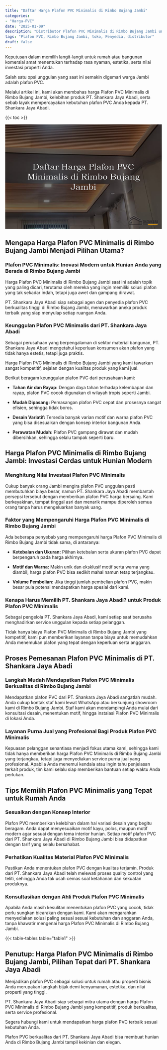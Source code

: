 ```yaml
---
title: "Daftar Harga Plafon PVC Minimalis di Rimbo Bujang Jambi"
categories: 
- "Harga-PVC"
date: "2025-01-09"
description: "Distributor Plafon PVC Minimalis di Rimbo Bujang Jambi untuk tempat tinggal, kantor, serta toko. Panel unggulan, pilihan motif, warna modern, beserta jasa penempatan ditangani oleh teknisi ahli serta jaminan resmi!|Jasa penjualan Plafon PVC Minimalis di Rimbo Bujang Jambi bagi keperluan tempat tinggal, perkantoran, atau toko, beserta panel unggulan dan penempatan oleh tenaga ahli berpengalaman dan garansi resmi.|Solusi Plafon PVC Minimalis di Rimbo Bujang Jambi yang andal bagi rumah, perkantoran, dan toko, bersama produk terbaik dan penempatan ditangani oleh tenaga ahli profesional serta jaminan resmi.|Penjualan Plafon PVC Minimalis di Rimbo Bujang Jambi bagi tempat tinggal, kantor, serta gerai, beserta produk terbaik dan penempatan ditangani oleh teknisi ahli, lengkap beserta jaminan resmi.}"
tags: "Plafon PVC, Rimbo Bujang Jambi, toko, Penyedia, distributor"
draft: false
---
```


Keputusan dalam memilih langit-langit untuk rumah atau bangunan komersial amat menentukan terhadap rasa nyaman, estetika, serta nilai investasi properti Anda.

Salah satu opsi unggulan yang saat ini semakin digemari warga Jambi adalah plafon PVC.

Melalui artikel ini, kami akan membahas harga Plafon PVC Minimalis di Rimbo Bujang Jambi, kelebihan produk PT. Shankara Jaya Abadi, serta sebab layak mempercayakan kebutuhan plafon PVC Anda kepada PT. Shankara Jaya Abadi.

{{< toc >}}

![Daftar Harga Plafon PVC Minimalis di Rimbo Bujang Jambi](/images/Harga-PVC/Daftar-Harga-Plafon-PVC-Minimalis-di-Rimbo-Bujang-Jambi.png)


## Mengapa Harga Plafon PVC Minimalis di Rimbo Bujang Jambi Menjadi Pilihan Utama?

### Plafon PVC Minimalis: Inovasi Modern untuk Hunian Anda yang Berada di Rimbo Bujang Jambi

Harga Plafon PVC Minimalis di Rimbo Bujang Jambi saat ini adalah topik yang paling dicari, terutama oleh mereka yang ingin memiliki solusi plafon yang tak sekadar indah, tetapi juga awet dan gampang dirawat.

PT. Shankara Jaya Abadi siap sebagai agen dan penyedia plafon PVC berkualitas tinggi di Rimbo Bujang Jambi, menawarkan aneka produk terbaik yang siap menyulap setiap ruangan Anda.

### Keunggulan Plafon PVC Minimalis dari PT. Shankara Jaya Abadi

Sebagai perusahaan yang berpengalaman di sektor material bangunan, PT. Shankara Jaya Abadi mengetahui keperluan konsumen akan plafon yang tidak hanya estetis, tetapi juga praktis.

Harga Plafon PVC Minimalis di Rimbo Bujang Jambi yang kami tawarkan sangat kompetitif, sejalan dengan kualitas produk yang kami jual.

Berikut beragam keunggulan plafon PVC dari perusahaan kami:

- **Tahan Air dan Rayap:** Dengan daya tahan terhadap kelembapan dan rayap, plafon PVC cocok digunakan di wilayah tropis seperti Jambi.

- **Mudah Dipasang:** Pemasangan plafon PVC cepat dan prosesnya sangat efisien, sehingga tidak boros.

- **Desain Variatif:** Tersedia banyak varian motif dan warna plafon PVC yang bisa disesuaikan dengan konsep interior bangunan Anda.

- **Perawatan Mudah:** Plafon PVC gampang dirawat dan mudah dibersihkan, sehingga selalu tampak seperti baru.

## Harga Plafon PVC Minimalis di Rimbo Bujang Jambi: Investasi Cerdas untuk Hunian Modern

### Menghitung Nilai Investasi Plafon PVC Minimalis

Cukup banyak orang Jambi mengira plafon PVC unggulan pasti membutuhkan biaya besar, namun PT. Shankara Jaya Abadi membantah persepsi tersebut dengan memberikan plafon PVC harga bersaing. Kami berkeyakinan, tempat tinggal asri dan menarik mampu diperoleh semua orang tanpa harus mengeluarkan banyak uang.

### Faktor yang Mempengaruhi Harga Plafon PVC Minimalis di Rimbo Bujang Jambi

Ada beberapa penyebab yang mempengaruhi harga Plafon PVC Minimalis di Rimbo Bujang Jambi tidak sama, di antaranya:

- **Ketebalan dan Ukuran:** Pilihan ketebalan serta ukuran plafon PVC dapat berpengaruh pada harga akhirnya.

- **Motif dan Warna:** Makin unik dan eksklusif motif serta warna yang diambil, harga plafon PVC bisa sedikit mahal namun tetap terjangkau.

- **Volume Pembelian:** Jika tinggi jumlah pembelian plafon PVC, makin besar pula potensi mendapatkan harga spesial dari kami.

### Kenapa Harus Memilih PT. Shankara Jaya Abadi? untuk Produk Plafon PVC Minimalis

Sebagai pengelola PT. Shankara Jaya Abadi, kami setiap saat berusaha menghadirkan service unggulan kepada setiap pelanggan.

Tidak hanya biaya Plafon PVC Minimalis di Rimbo Bujang Jambi yang kompetitif, kami pun memberikan layanan tanpa biaya untuk memudahkan Anda menemukan plafon yang tepat dengan keperluan serta anggaran.

## Proses Pemesanan Plafon PVC Minimalis di PT. Shankara Jaya Abadi

### Langkah Mudah Mendapatkan Plafon PVC Minimalis Berkualitas di Rimbo Bujang Jambi

Mendapatkan plafon PVC dari PT. Shankara Jaya Abadi sangatlah mudah. Anda cukup kontak staf kami lewat WhatsApp atau berkunjung showroom kami di Rimbo Bujang Jambi. Staf kami akan mendampingi Anda mulai dari konsultasi desain, menentukan motif, hingga instalasi Plafon PVC Minimalis di lokasi Anda.

### Layanan Purna Jual yang Profesional Bagi Produk Plafon PVC Minimalis

Kepuasan pelanggan senantiasa menjadi fokus utama kami, sehingga kami tidak hanya memberikan harga Plafon PVC Minimalis di Rimbo Bujang Jambi yang terjangkau, tetapi juga menyediakan service purna jual yang profesional. Apabila Anda menemui kendala atau ingin tahu penjelasan terkait produk, tim kami selalu siap memberikan bantuan setiap waktu Anda perlukan.

## Tips Memilih Plafon PVC Minimalis yang Tepat untuk Rumah Anda

### Sesuaikan dengan Konsep Interior

Plafon PVC memberikan kelebihan dalam hal variasi desain yang begitu beragam. Anda dapat menyesuaikan motif kayu, polos, maupun motif modern agar sesuai dengan tema interior hunian. Setiap motif plafon PVC dari PT. Shankara Jaya Abadi di Rimbo Bujang Jambi bisa didapatkan dengan tarif yang selalu bersahabat.

### Perhatikan Kualitas Material Plafon PVC Minimalis

Pastikan Anda menentukan plafon PVC dengan kualitas terjamin. Produk dari PT. Shankara Jaya Abadi telah melewati proses quality control yang teliti, sehingga Anda tak usah cemas soal ketahanan dan kekuatan produknya.

### Konsultasikan dengan Ahli Produk Plafon PVC Minimalis

Apabila Anda masih kesulitan menentukan plafon PVC yang cocok, tidak perlu sungkan bicarakan dengan kami. Kami akan mengarahkan menyediakan solusi paling sesuai sesuai kebutuhan dan anggaran Anda, tanpa khawatir mengenai harga Plafon PVC Minimalis di Rimbo Bujang Jambi.

{{< table-tables table="table1" >}}

## Penutup: Harga Plafon PVC Minimalis di Rimbo Bujang Jambi, Pilihan Tepat dari PT. Shankara Jaya Abadi

Menjadikan plafon PVC sebagai solusi untuk rumah atau properti bisnis Anda merupakan langkah bijak demi kenyamanan, estetika, dan nilai properti yang tinggi.

PT. Shankara Jaya Abadi siap sebagai mitra utama dengan harga Plafon PVC Minimalis di Rimbo Bujang Jambi yang kompetitif, produk berkualitas, serta service profesional.

Segera hubungi kami untuk mendapatkan harga plafon PVC terbaik sesuai kebutuhan Anda.

Plafon PVC berkualitas dari PT. Shankara Jaya Abadi bisa membuat hunian Anda di Rimbo Bujang Jambi tampil kekinian dan elegan.
